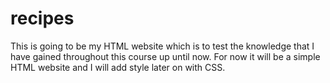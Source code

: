# recipes
This is going to be my HTML website which is to test the knowledge that I have gained
throughout this course up until now. For now it will be a simple HTML website 
and I will add style later on with CSS.
